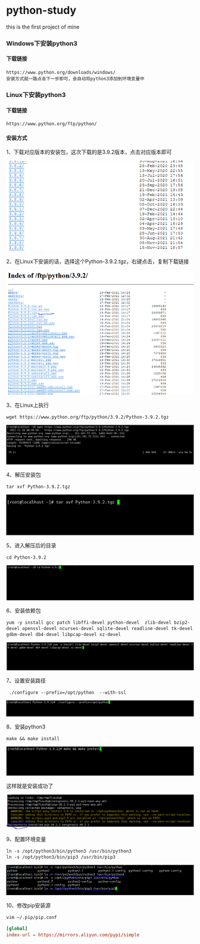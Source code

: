 # python-study
this is the first project of mine

### Windows下安装python3

#### 下载链接

```
https://www.python.org/downloads/windows/
安装方式就一路点击下一步即可，会自动将python3添加到环境变量中
```

### Linux下安装python3

#### 下载链接

```
https://www.python.org/ftp/python/
```

#### 安装方式

1、下载对应版本的安装包，这次下载的是3.9.2版本，点击对应版本即可

![1638055467618](pictures/1638055467618.png)

2、在Linux下安装的话，选择这个Python-3.9.2.tgz，右键点击，复制下载链接

![1638055630581](pictures/1638055630581.png)

3、在Linux上执行

```
wget https://www.python.org/ftp/python/3.9.2/Python-3.9.2.tgz
```

![1638060439334](pictures/1638060439334.png)

4、解压安装包

```
tar xvf Python-3.9.2.tgz
```



![1638061047112](pictures/1638061047112.png)

5、进入解压后的目录

```
cd Python-3.9.2
```

![1638061115317](pictures/1638061115317.png)

6、安装依赖包

```
yum -y install gcc patch libffi-devel python-devel  zlib-devel bzip2-devel openssl-devel ncurses-devel sqlite-devel readline-devel tk-devel gdbm-devel db4-devel libpcap-devel xz-devel
```

![1638061277302](pictures/1638061277302.png)

7、设置安装路径

```
 ./configure --prefix=/opt/python  --with-ssl
```

![1638061396437](pictures/1638061396437.png)

8、安装python3

```
make && make install
```

![1638061639227](pictures/1638061639227.png)

这样就是安装成功了

![1638063480640](pictures/1638063480640.png)

9、配置环境变量

```
ln -s /opt/python3/bin/python3 /usr/bin/python3
ln -s /opt/python3/bin/pip3 /usr/bin/pip3
```

![1638063623488](pictures/1638063623488.png)

10、修改pip安装源

```
vim ~/.pip/pip.conf
```

```conf
[global]
index-url = https://mirrors.aliyun.com/pypi/simple
```

